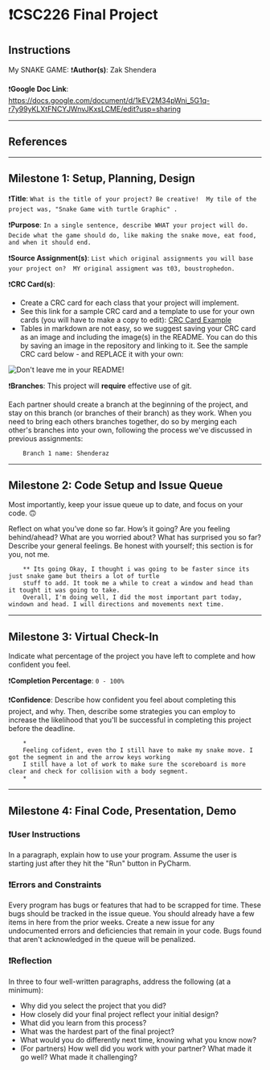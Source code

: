 # ❗CSC226 Final Project

## Instructions
My SNAKE GAME:
❗️**Author(s)**: Zak Shendera 

❗️**Google Doc Link**: https://docs.google.com/document/d/1kEV2M34pWni_5G1q-r7y99yKLXtFNCYJWnvJKxsLCME/edit?usp=sharing

---

## References 




---

## Milestone 1: Setup, Planning, Design

❗️**Title**: `What is the title of your project? Be creative! 
My tile of the project was, "Snake Game with turtle Graphic"
.`

❗**Purpose**: `In a single sentence, describe WHAT your project will do.
 Decide what the game should do, like making the snake move, eat food, and when it should end. `

❗️**Source Assignment(s)**: `List which original assignments you will base your project on? 
MY original assigment was t03, boustrophedon.
`

❗️**CRC Card(s)**:
  - Create a CRC card for each class that your project will implement.
  - See this link for a sample CRC card and a template to use for your own cards (you will have to make a copy to edit):
    [CRC Card Example](https://docs.google.com/document/d/1JE_3Qmytk_JGztRqkPXWACJwciPH61VCx3idIlBCVFY/edit?usp=sharing)
  - Tables in markdown are not easy, so we suggest saving your CRC card as an image and including the image(s) in the 
    README. You can do this by saving an image in the repository and linking to it. See the sample CRC card below - 
    and REPLACE it with your own:
  
![Don't leave me in your README!](image/crc.png "Image of CRC card as an example. Upload your CRC card(s) in place of this one. ")

❗️**Branches**: This project will **require** effective use of git. 

Each partner should create a branch at the beginning of the project, and stay on this branch (or branches of their 
branch) as they work. When you need to bring each others branches together, do so by merging each other's branches 
into your own, following the process we've discussed in previous assignments: 

```
    Branch 1 name: Shenderaz

```
---

## Milestone 2: Code Setup and Issue Queue

Most importantly, keep your issue queue up to date, and focus on your code. 🙃

Reflect on what you’ve done so far. How’s it going? Are you feeling behind/ahead? What are you worried about? 
What has surprised you so far? Describe your general feelings. Be honest with yourself; this section is for you, not me.

```
    ** Its going Okay, I thought i was going to be faster since its just snake game but theirs a lot of turtle 
    stuff to add. It took me a while to creat a window and head than it tought it was going to take. 
    Overall, I'm doing well, I did the most important part today, windown and head. I will directions and movements next time. 
```

---

## Milestone 3: Virtual Check-In

Indicate what percentage of the project you have left to complete and how confident you feel. 

❗️**Completion Percentage**: `0 - 100%`

❗️**Confidence**: Describe how confident you feel about completing this project, and why. Then, describe some 
  strategies you can employ to increase the likelihood that you'll be successful in completing this project 
  before the deadline.

```
    *
    Feeling cofident, even tho I still have to make my snake move. I got the segment in and the arrow keys working
    I still have a lot of work to make sure the scoreboard is more clear and check for collision with a body segment.
    *
```

---

## Milestone 4: Final Code, Presentation, Demo

### ❗User Instructions
In a paragraph, explain how to use your program. Assume the user is starting just after they hit the "Run" button 
in PyCharm. 

### ❗Errors and Constraints
Every program has bugs or features that had to be scrapped for time. These bugs should be tracked in the issue queue. 
You should already have a few items in here from the prior weeks. Create a new issue for any undocumented errors and 
deficiencies that remain in your code. Bugs found that aren't acknowledged in the queue will be penalized.

### ❗Reflection
In three to four well-written paragraphs, address the following (at a minimum):
- Why did you select the project that you did?
- How closely did your final project reflect your initial design?
- What did you learn from this process?
- What was the hardest part of the final project?
- What would you do differently next time, knowing what you know now?
- (For partners) How well did you work with your partner? What made it go well? What made it challenging?